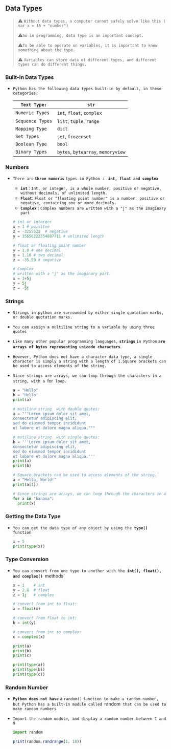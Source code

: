 ##                                                    Data Types

> ⚠️ `Without data types, a computer cannot safely solve like this ( var x = 16 + "number")`
>
> ⚠️`So in programming, data type is an important concept.`
>
> ⚠️`To be able to operate on variables, it is important to know something about the type.`
>
> ⚠️ `Variables can store data of different types, and different types can do different things.`





### Built-in Data Types

- `Python has the following data types built-in by default, in these categories:`

  | `Text Type:`     | `str`                              |
  | ---------------- | ---------------------------------- |
  | `Numeric Types`  | `int`, `float`, `complex`          |
  | `Sequence Types` | `list`, `tuple`, `range`           |
  | `Mapping Type`   | `dict`                             |
  | `Set Types`      | `set`, `frozenset`                 |
  | `Boolean Type`   | `bool`                             |
  | `Binary Types`   | `bytes`, `bytearray`, `memoryview` |







### Numbers

- `There are` **`three numeric`** `types in Python : ` **`int, float and complex`**

  - **`int`** : `Int, or integer, is a whole number, positive or negative, without decimals, of unlimited length.`
  - **`Float`**:  `Float or "floating point number" is a number, positive or negative, containing one or more decimals.`
  - **`Complex`** : `Complex numbers are written with a "j" as the imaginary part`

  ```python
  # int or interger
  x = 1 # poisitve  
  z = -3255522  # negative
  y = 35656222554887711 # unlimited length
  
  # float or floating point number
  y = 1.0 # one decimal
  x = 1.10 # two decimal
  z = -35.59 # negative
  
  # Complex 
  # written with a "j" as the imaginary part:
  x = 3+5j
  y = 5j
  z = -5j
  ```







### Strings

- `Strings in python are surrounded by either single quotation marks, or double quotation marks.`

- `You can assign a multiline string to a variable by using three quotes`

- `Like many other popular programming languages,`  **`strings`** `in Python` **`are arrays of bytes representing unicode characters`**.

- `However, Python does not have a character data type, a single character is simply a string with a length of 1.Square brackets can be used to access elements of the string.`

- `Since strings are arrays, we can loop through the characters in a string, with a `for` loop.`

  ```python
  a = "Hello"
  b = 'Hello'
  print(a)
  
  # mutiline string  with double quotes:
  a = """Lorem ipsum dolor sit amet,
  consectetur adipiscing elit,
  sed do eiusmod tempor incididunt
  ut labore et dolore magna aliqua."""
  
  # mutiline string  with single quotes:
  b = '''Lorem ipsum dolor sit amet,
  consectetur adipiscing elit,
  sed do eiusmod tempor incididunt
  ut labore et dolore magna aliqua.'''
  print(a)
  print(b)
  
  # Square brackets can be used to access elements of the string.`
  a = "Hello, World!"
  print(a[1])
  
  # Since strings are arrays, we can loop through the characters in a string, with a for loop.
  for x in "banana":
    print(x)
  ```

  









### Getting the Data Type

- `You can get the data type of any object by using the `**`type()`** `function`

  ```python
  x = 5
  print(type(x))
  ```

  



### Type Conversion

- `You can convert from one type to another with the `**`int(), float(), and complex()`**` `methods`

  ```python
  x = 1    # int
  y = 2.8  # float
  z = 1j   # complex
  
  # convert from int to float:
  a = float(x)
  
  # convert from float to int:
  b = int(y)
  
  # convert from int to complex:
  c = complex(x)
  
  print(a)
  print(b)
  print(c)
  
  print(type(a))
  print(type(b))
  print(type(c))
  ```

  





### Random Number

- **`Python does not have`** a `random()` `function to make a random number, but Python has a built-in module called `random` that can be used to make random numbers`

- `Import the random module, and display a random number between 1 and 9`

  

  ```js
  import random
  
  print(random.randrange(1, 10))
  ```

  



